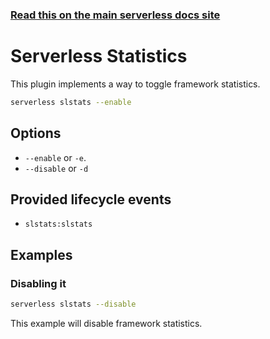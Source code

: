 <!--
title: Serverless Framework Commands - AWS Lambda - Serverless Stats
menuText: serverless stats
menuOrder: 19
description: Enables or disables Serverless Statistic logging within the Serverless Framework.
layout: Doc
-->

<!-- DOCS-SITE-LINK:START automatically generated  -->
### [Read this on the main serverless docs site](https://www.serverless.com/framework/docs/providers/aws/cli-reference/slstats)
<!-- DOCS-SITE-LINK:END -->

# Serverless Statistics

This plugin implements a way to toggle framework statistics.

```bash
serverless slstats --enable
```

## Options
- `--enable` or `-e`.
- `--disable` or `-d`

## Provided lifecycle events
- `slstats:slstats`

## Examples

### Disabling it

```bash
serverless slstats --disable
```

This example will disable framework statistics.
